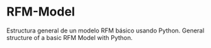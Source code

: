 # RFM-Model
Estructura general de un modelo RFM básico usando Python.
General structure of a basic RFM Model with Python.
